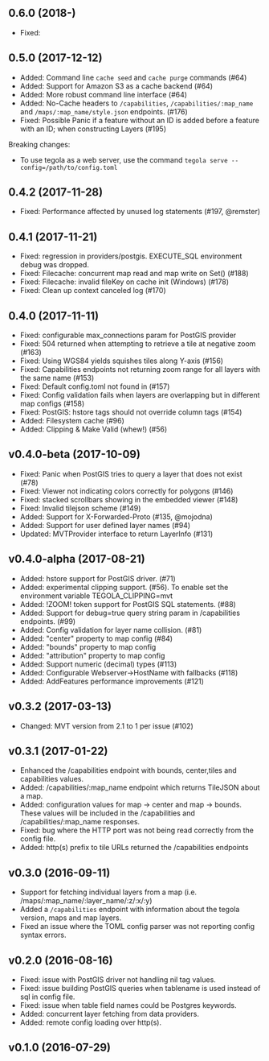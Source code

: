 ## 0.6.0 (2018-)
- Fixed: 

## 0.5.0 (2017-12-12)

- Added: Command line `cache seed` and `cache purge` commands (#64)
- Added: Support for Amazon S3 as a cache backend (#64)
- Added: More robust command line interface (#64)
- Added: No-Cache headers to `/capabilities`, `/capabilities/:map_name` and `/maps/:map_name/style.json` endpoints. (#176)
- Fixed: Possible Panic if a feature without an ID is added before a feature with an ID; when constructing Layers (#195)

Breaking changes:
- To use tegola as a web server, use the command `tegola serve --config=/path/to/config.toml`

## 0.4.2 (2017-11-28)

- Fixed: Performance affected by unused log statements (#197, @remster)

## 0.4.1 (2017-11-21)

- Fixed: regression in providers/postgis. EXECUTE_SQL environment debug was dropped.
- Fixed: Filecache: concurrent map read and map write on Set() (#188)
- Fixed: Filecache: invalid fileKey on cache init (Windows) (#178)
- Fixed: Clean up context canceled log (#170)

## 0.4.0 (2017-11-11)

- Fixed: configurable max_connections param for PostGIS provider
- Fixed: 504 returned when attempting to retrieve a tile at negative zoom (#163)
- Fixed: Using WGS84 yields squishes tiles along Y-axis (#156)
- Fixed: Capabilities endpoints not returning zoom range for all layers with the same name (#153)
- Fixed: Default config.toml not found in (#157)
- Fixed: Config validation fails when layers are overlapping but in different map configs (#158)
- Fixed: PostGIS: hstore tags should not override column tags (#154)
- Added: Filesystem cache (#96)
- Added: Clipping & Make Valid (whew!) (#56)

## v0.4.0-beta (2017-10-09)

- Fixed: Panic when PostGIS tries to query a layer that does not exist (#78)
- Fixed: Viewer not indicating colors correctly for polygons (#146)
- Fixed: stacked scrollbars showing in the embedded viewer (#148)
- Fixed: Invalid tilejson scheme (#149)
- Added: Support for X-Forwarded-Proto (#135, @mojodna)
- Added: Support for user defined layer names (#94)
- Updated: MVTProvider interface to return LayerInfo (#131)

## v0.4.0-alpha (2017-08-21)

- Added: hstore support for PostGIS driver. (#71)
- Added: experimental clipping support. (#56). To enable set the environment variable TEGOLA_CLIPPING=mvt
- Added: !ZOOM! token support for PostGIS SQL statements. (#88)
- Added: Support for debug=true query string param in /capabilities endpoints. (#99)
- Added: Config validation for layer name collision. (#81)
- Added: "center" property to map config (#84)
- Added: "bounds" property to map config
- Added: "attribution" property to map config
- Added: Support numeric (decimal) types (#113)
- Added: Configurable Webserver->HostName with fallbacks (#118)
- Added: AddFeatures performance improvements (#121)

## v0.3.2 (2017-03-13)

- Changed: MVT version from 2.1 to 1 per issue (#102)

## v0.3.1 (2017-01-22)

- Enhanced the /capabilities endpoint with bounds, center,tiles and capabilities values.
- Added: /capabilities/:map_name endpoint which returns TileJSON about a map.
- Added: configuration values for map -> center and map -> bounds. These values will be included in the /capabilities and /capabilities/:map_name responses.
- Fixed: bug where the HTTP port was not being read correctly from the config file.
- Added: http(s) prefix to tile URLs returned the /capabilities endpoints

## v0.3.0 (2016-09-11)

- Support for fetching individual layers from a map (i.e. /maps/:map_name/:layer_name/:z/:x/:y)
- Added a `/capabilities` endpoint with information about the tegola version, maps and map layers.
- Fixed an issue where the TOML config parser was not reporting config syntax errors.

## v0.2.0 (2016-08-16)

- Fixed: issue with PostGIS driver not handling nil tag values.
- Fixed: issue building PostGIS queries when tablename is used instead of sql in config file.
- Fixed: issue when table field names could be Postgres keywords.
- Added: concurrent layer fetching from data providers.
- Added: remote config loading over http(s).

## v0.1.0 (2016-07-29)
